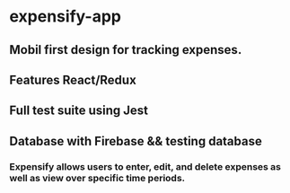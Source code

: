 # expensify-app

## Mobil first design for tracking expenses.
## Features React/Redux
## Full test suite using Jest
## Database with Firebase && testing database

### Expensify allows users to enter, edit, and delete expenses as well as view over specific time periods. 
